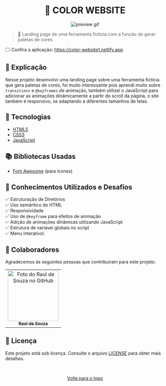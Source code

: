 <h1 align="center">🎨 COLOR WEBSITE</h1>

<div align="center">
  <img src="https://user-images.githubusercontent.com/97764322/180359181-d581a576-3418-4219-a50e-b16339c4bb84.gif" alt="preview gif">
</div>

> 🔎 Landing page de uma ferramenta fictícia com a função de gerar paletas de cores

🗔 Confira a aplicação: https://color-website1.netlify.app<br>

## 📄 Explicação

Nesse projeto desenvolvi uma landing page sobre uma ferramenta fictícia que gera paletas de cores, foi muito interessante pois aprendi muito sobre `transitions` e `@keyframes` de animação, também utilizei o JavaScript para adicionar as animações dinâmicamente a partir do scroll da página, o site também é responsivo, se adaptando a diferentes tamanhos de telas.

## 🚀 Tecnologias

- [HTML5](https://pt.wikipedia.org/wiki/HTML5)
- [CSS3](https://developer.mozilla.org/pt-BR/docs/Web/CSS)
- [JavaScript](https://developer.mozilla.org/pt-BR/docs/Web/JavaScript)

## 📚 Bibliotecas Usadas

- [Font Awesome](https://fontawesome.com/) (para icones)

## 📔 Conhecimentos Utilizados e Desafios

✅ Estruturação de Diretórios\
✅ Uso semântico do HTML\
✅ Responsividade\
✅ Uso de `@keyframe` para efeitos de animação\
✅ Adição de animações dinâmicas utilizando JavaScript\
✅ Estrutura de variavei globais no script\
✅ Menu interativo\

## 🤝 Colaboradores

Agradecemos às seguintes pessoas que contribuíram para este projeto:

<table>
  <tr>
    <td align="center">
      <a href="#">
        <img src="https://github.com/r4ulzito.png" width="160px;" alt="Foto do Raul de Souza no GitHub"/><br>
        <sub>
          <b>Raul de Souza</b>
        </sub>
      </a>
    </td>
  </tr>
</table>

## 📝 Licença

Este projeto está sob licença. Consulte o arquivo [LICENSE](LICENSE.md) para obter mais detalhes.

&#xa0;

<div align="center">
  <a href="#top">Volte para o topo</a>
</div>
